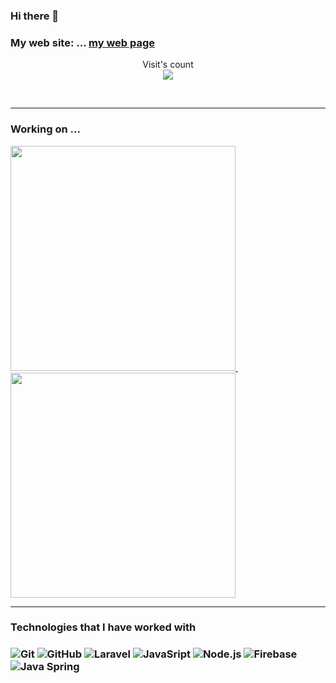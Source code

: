 ### Hi there 👋

### My web site: ... [my web page](#)



<p align="center"> 
  Visit's count<br>
  <img src="https://profile-counter.glitch.me/mulwasteveh/count.svg" />
</p>
<br>

<hr>

<h3 align="left"> Working on ...</h3>

<a href="https://github.com/mulwasteveh/My_site"> <img src="https://github-readme-stats.vercel.app/api/pin/?username=mulwasteveh&repo=My_site" width=360> </a> &nbsp; &nbsp; &nbsp; <a href="https://github.com/mulwasteveh/Login_page"> <img src="https://github-readme-stats.vercel.app/api/pin/?username=mulwasteveh&repo=Login_page" width=360> </a>

<hr>
<h3>Technologies that I have worked with<h3>

![Git](https://img.shields.io/badge/-Git-000000?style=flat&logo=git&logoColor=F05032)
![GitHub](https://img.shields.io/badge/-GitHub-000000?style=flat&logo=github&logoColor=FFFFFF)
![Laravel](https://img.shields.io/badge/-Laravel-000000?style=flat&logo=laravel&logoColor=FCC624)
![JavaSript](https://img.shields.io/badge/-JavaScript-000000?style=flat&logo=javascript&logoColor=339933)
![Node.js](https://img.shields.io/badge/-Node.js-000000?style=flat&logo=node.js&logoColor=339933)
![Firebase](https://img.shields.io/badge/-Firebase-000000?style=flat&logo=firebase&logoColor=61DAFB)
![Java Spring](https://img.shields.io/badge/-Spring-000000?style=flat&logo=spring&logoColor=6DB33F)
